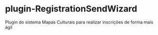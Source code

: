 # plugin-RegistrationSendWizard
Plugin do sistema Mapas Culturais para realizar inscrições de forma mais ágil

